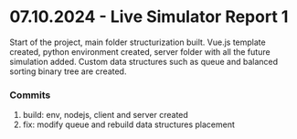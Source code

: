 <h1>07.10.2024 - Live Simulator Report 1</h1>

<p>
    Start of the project, main folder structurization built. Vue.js template created, python environment created, server folder with all the future simulation added. Custom data structures such as queue and balanced sorting binary tree are created.
</p>

<h3>Commits</h3>
<ol>
    <li>build: env, nodejs, client and server created</li>
    <li>fix: modify queue and rebuild data structures placement</li>
</ol>